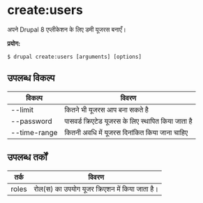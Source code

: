 # create:users
अपने Drupal 8 एप्लीकेशन के लिए डमी यूजरस बनाएँ।

**प्रयोग:**
```
$ drupal create:users [arguments] [options]
```

## उपलब्ध विकल्प
विकल्प | विवरण
-------|-------------
--limit | कितने भी यूजरस आप बना सकते है
--password | पासवर्ड क्रिएटेड यूजरस के लिए स्थापित किया जाता है
--time-range | कितनी अवधि में यूजरस दिनांकित किया जाना चाहिए

## उपलब्ध तर्कों
तर्क | विवरण
---------|-------------
roles | रोल(स) का उपयोग यूजर क्रिएशन में किया जाता है।
